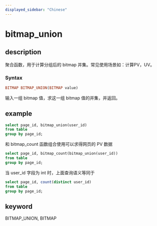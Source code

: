```yaml
---
displayed_sidebar: "Chinese"
---
```


# bitmap_union

## description

聚合函数，用于计算分组后的 bitmap 并集。常见使用场景如：计算PV，UV。

### Syntax

```Haskell
BITMAP BITMAP_UNION(BITMAP value)
```

输入一组 bitmap 值，求这一组 bitmap 值的并集，并返回。

## example

```sql
select page_id, bitmap_union(user_id)
from table
group by page_id;
```

和 bitmap_count 函数组合使用可以求得网页的 PV 数据

```sql
select page_id, bitmap_count(bitmap_union(user_id))
from table
group by page_id;
```

当 user_id 字段为 int 时，上面查询语义等同于

```sql
select page_id, count(distinct user_id)
from table
group by page_id;
```

## keyword

BITMAP_UNION, BITMAP
